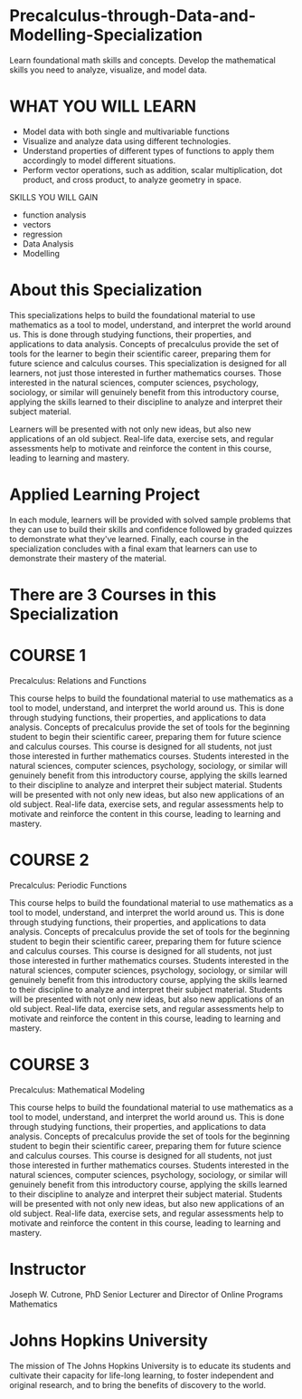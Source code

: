 # Precalculus-through-Data-and-Modelling-Specialization
Learn foundational math skills and concepts. Develop the mathematical skills you need to analyze, visualize, and model data.


# WHAT YOU WILL LEARN
- Model data with both single and multivariable functions
- Visualize and analyze data using different technologies.
- Understand properties of different types of functions to apply them accordingly to model different situations.
- Perform vector operations, such as addition, scalar multiplication, dot product, and cross product, to analyze geometry in space.

SKILLS YOU WILL GAIN
- function analysis
- vectors
- regression
- Data Analysis
- Modelling

# About this Specialization
This specializations helps to build the foundational material to use mathematics as a tool to model, understand, and interpret the world around us. This is done through studying functions, their properties, and applications to data analysis. Concepts of precalculus provide the set of tools for the learner to begin their scientific career, preparing them for future science and calculus courses. This specialization is designed for all learners, not just those interested in further mathematics courses. Those interested in the natural sciences, computer sciences, psychology, sociology, or similar will genuinely benefit from this introductory course, applying the skills learned to their discipline to analyze and interpret their subject material.

Learners will be presented with not only new ideas, but also new applications of an old subject. Real-life data, exercise sets, and regular assessments help to motivate and reinforce the content in this course, leading to learning and mastery.

# Applied Learning Project
In each module, learners will be provided with solved sample problems that they can use to build their skills and confidence followed by graded quizzes to demonstrate what they've learned. Finally, each course in the specialization concludes with a final exam that learners can use to demonstrate their mastery of the material.


# There are 3 Courses in this Specialization

# COURSE 1
Precalculus: Relations and Functions

This course helps to build the foundational material to use mathematics as a tool to model, understand, and interpret the world around us. This is done through studying functions, their properties, and applications to data analysis. Concepts of precalculus provide the set of tools for the beginning student to begin their scientific career, preparing them for future science and calculus courses. This course is designed for all students, not just those interested in further mathematics courses. Students interested in the natural sciences, computer sciences, psychology, sociology, or similar will genuinely benefit from this introductory course, applying the skills learned to their discipline to analyze and interpret their subject material. Students will be presented with not only new ideas, but also new applications of an old subject. Real-life data, exercise sets, and regular assessments help to motivate and reinforce the content in this course, leading to learning and mastery.

# COURSE 2
Precalculus: Periodic Functions

This course helps to build the foundational material to use mathematics as a tool to model, understand, and interpret the world around us. This is done through studying functions, their properties, and applications to data analysis. Concepts of precalculus provide the set of tools for the beginning student to begin their scientific career, preparing them for future science and calculus courses. This course is designed for all students, not just those interested in further mathematics courses. Students interested in the natural sciences, computer sciences, psychology, sociology, or similar will genuinely benefit from this introductory course, applying the skills learned to their discipline to analyze and interpret their subject material. Students will be presented with not only new ideas, but also new applications of an old subject. Real-life data, exercise sets, and regular assessments help to motivate and reinforce the content in this course, leading to learning and mastery.

# COURSE 3
Precalculus: Mathematical Modeling

This course helps to build the foundational material to use mathematics as a tool to model, understand, and interpret the world around us. This is done through studying functions, their properties, and applications to data analysis. Concepts of precalculus provide the set of tools for the beginning student to begin their scientific career, preparing them for future science and calculus courses. This course is designed for all students, not just those interested in further mathematics courses. Students interested in the natural sciences, computer sciences, psychology, sociology, or similar will genuinely benefit from this introductory course, applying the skills learned to their discipline to analyze and interpret their subject material. Students will be presented with not only new ideas, but also new applications of an old subject. Real-life data, exercise sets, and regular assessments help to motivate and reinforce the content in this course, leading to learning and mastery.

# Instructor
Joseph W. Cutrone, PhD
Senior Lecturer and Director of Online Programs
Mathematics
 
 # Johns Hopkins University
The mission of The Johns Hopkins University is to educate its students and cultivate their capacity for life-long learning, to foster independent and original research, and to bring the benefits of discovery to the world.
